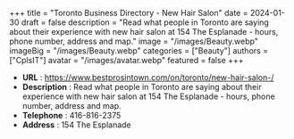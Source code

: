+++
title = "Toronto Business Directory - New Hair Salon"
date = 2024-01-30
draft = false
description = "Read what people in Toronto are saying about their experience with new hair salon at 154 The Esplanade - hours, phone number, address and map."
image = "/images/Beauty.webp"
imageBig = "/images/Beauty.webp"
categories = ["Beauty"]
authors = ["CplsIT"]
avatar = "/images/avatar.webp"
featured = false
+++


* **URL** :  https://www.bestprosintown.com/on/toronto/new-hair-salon-/
* **Description** : Read what people in Toronto are saying about their experience with new hair salon at 154 The Esplanade - hours, phone number, address and map.
* **Telephone** : 416-816-2375
* **Address** : 154 The Esplanade